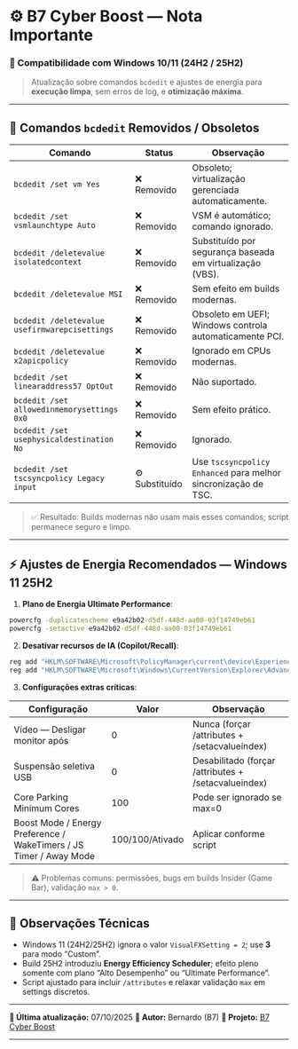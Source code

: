 # ⚙️ B7 Cyber Boost — Nota Importante

### 📘 Compatibilidade com Windows 10/11 (24H2 / 25H2)

> Atualização sobre comandos `bcdedit` e ajustes de energia para **execução limpa**, sem erros de log, e **otimização máxima**.

---

## 🧠 Comandos `bcdedit` Removidos / Obsoletos

| Comando                                       | Status         | Observação                                                     |
| --------------------------------------------- | -------------- | -------------------------------------------------------------- |
| `bcdedit /set vm Yes`                         | ❌ Removido     | Obsoleto; virtualização gerenciada automaticamente.            |
| `bcdedit /set vsmlaunchtype Auto`             | ❌ Removido     | VSM é automático; comando ignorado.                            |
| `bcdedit /deletevalue isolatedcontext`        | ❌ Removido     | Substituído por segurança baseada em virtualização (VBS).      |
| `bcdedit /deletevalue MSI`                    | ❌ Removido     | Sem efeito em builds modernas.                                 |
| `bcdedit /deletevalue usefirmwarepcisettings` | ❌ Removido     | Obsoleto em UEFI; Windows controla automaticamente PCI.        |
| `bcdedit /deletevalue x2apicpolicy`           | ❌ Removido     | Ignorado em CPUs modernas.                                     |
| `bcdedit /set linearaddress57 OptOut`         | ❌ Removido     | Não suportado.                                                 |
| `bcdedit /set allowedinmemorysettings 0x0`    | ❌ Removido     | Sem efeito prático.                                            |
| `bcdedit /set usephysicaldestination No`      | ❌ Removido     | Ignorado.                                                      |
| `bcdedit /set tscsyncpolicy Legacy input`     | ⚙️ Substituído | Use `tscsyncpolicy Enhanced` para melhor sincronização de TSC. |

> ✅ Resultado: Builds modernas não usam mais esses comandos; script permanece seguro e limpo.

---

## ⚡ Ajustes de Energia Recomendados — Windows 11 25H2

1. **Plano de Energia Ultimate Performance**:

```cmd
powercfg -duplicatescheme e9a42b02-d5df-448d-aa00-03f14749eb61
powercfg -setactive e9a42b02-d5df-448d-aa00-03f14749eb61
```

2. **Desativar recursos de IA (Copilot/Recall)**:

```cmd
reg add "HKLM\SOFTWARE\Microsoft\PolicyManager\current\device\Experience" /v AllowCopilot /t REG_DWORD /d 0 /f
reg add "HKLM\SOFTWARE\Microsoft\Windows\CurrentVersion\Explorer\Advanced" /v ShowCopilotButton /t REG_DWORD /d 0 /f
```

3. **Configurações extras críticas**:

| Configuração                                                       | Valor           | Observação                                           |
| ------------------------------------------------------------------ | --------------- | ---------------------------------------------------- |
| Vídeo — Desligar monitor após                                      | 0               | Nunca (forçar /attributes + /setacvalueindex)        |
| Suspensão seletiva USB                                             | 0               | Desabilitado (forçar /attributes + /setacvalueindex) |
| Core Parking Minimum Cores                                         | 100             | Pode ser ignorado se max=0                           |
| Boost Mode / Energy Preference / WakeTimers / JS Timer / Away Mode | 100/100/Ativado | Aplicar conforme script                              |

> ⚠️ Problemas comuns: permissões, bugs em builds Insider (Game Bar), validação `max > 0`.

---

## 🧠 Observações Técnicas

* Windows 11 (24H2/25H2) ignora o valor `VisualFXSetting = 2`; use **3** para modo “Custom”.
* Build 25H2 introduziu **Energy Efficiency Scheduler**; efeito pleno somente com plano “Alto Desempenho” ou “Ultimate Performance”.
* Script ajustado para incluir `/attributes` e relaxar validação `max` em settings discretos.

---

**📅 Última atualização:** 07/10/2025
**👤 Autor:** Bernardo (B7)
**🔗 Projeto:** [B7 Cyber Boost](https://github.com/B7-Bernardo/B7-Cyber-Boost)

---



